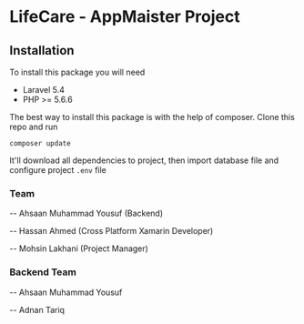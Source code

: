 # LifeCare - AppMaister Project

## Installation

To install this package you will need
  - Laravel 5.4
  - PHP >= 5.6.6

The best way to install this package is with the help of composer. Clone this repo and run
```
composer update
```

It'll download all dependencies to project, then import database file and configure project `.env` file

### Team
-- Ahsaan Muhammad Yousuf (Backend)

-- Hassan Ahmed (Cross Platform Xamarin Developer)

-- Mohsin Lakhani (Project Manager)
 
### Backend Team
-- Ahsaan Muhammad Yousuf

-- Adnan Tariq
